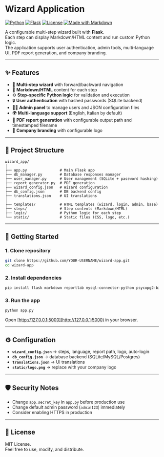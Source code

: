 # Wizard Application

[![Python](https://img.shields.io/badge/python-3.9%2B-blue.svg)](https://www.python.org/)
[![Flask](https://img.shields.io/badge/flask-2.0%2B-green.svg)](https://flask.palletsprojects.com/)
[![License](https://img.shields.io/badge/license-MIT-yellow.svg)](LICENSE)
[![Made with Markdown](https://img.shields.io/badge/content-Markdown-lightgrey.svg)](https://daringfireball.net/projects/markdown/)

A configurable multi-step wizard built with **Flask**.  
Each step can display Markdown/HTML content and run custom Python logic.  
The application supports user authentication, admin tools, multi-language UI, PDF report generation, and company branding.

---

## ✨ Features

- 🧩 **Multi-step wizard** with forward/backward navigation  
- 📝 **Markdown/HTML** content for each step  
- ⚙️ **Step-specific Python logic** for validation and execution  
- 🔒 **User authentication** with hashed passwords (SQLite backend)  
- 👨‍💼 **Admin panel** to manage users and JSON configuration files  
- 🌍 **Multi-language support** (English, Italian by default)  
- 📄 **PDF report generation** with configurable output path and timestamped filename  
- 🏢 **Company branding** with configurable logo  

---

## 📂 Project Structure

```
wizard_app/
│
├── app.py               # Main Flask app
├── db_manager.py        # Database responses manager
├── user_manager.py      # User management (SQLite + password hashing)
├── report_generator.py  # PDF generation
├── wizard_config.json   # Wizard configuration
├── db_config.json       # DB backend config
├── translations.json    # UI translations
│
├── templates/           # HTML templates (wizard, login, admin, base)
├── steps/               # Step contents (Markdown/HTML)
├── logic/               # Python logic for each step
└── static/              # Static files (CSS, logo, etc.)
```

---

## 🚀 Getting Started

### 1. Clone repository
```bash
git clone https://github.com/YOUR-USERNAME/wizard-app.git
cd wizard-app
```

### 2. Install dependencies
```bash
pip install flask markdown reportlab mysql-connector-python psycopg2-binary
```

### 3. Run the app
```bash
python app.py
```

Open [http://127.0.0.1:5000](http://127.0.0.1:5000) in your browser.

---

## ⚙️ Configuration

- **`wizard_config.json`** → steps, language, report path, logo, auto-login  
- **`db_config.json`** → database backend (SQLite/MySQL/Postgres)  
- **`translations.json`** → UI translations  
- **`static/logo.png`** → replace with your company logo  

---

## 🛡️ Security Notes

- Change `app.secret_key` in `app.py` before production use  
- Change default admin password (`admin123`) immediately  
- Consider enabling HTTPS in production  

---

## 📄 License

MIT License.  
Feel free to use, modify, and distribute.
